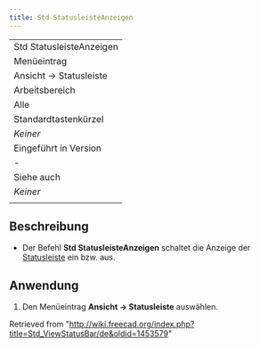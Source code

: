 ```yaml
---
title: Std StatusleisteAnzeigen
---
```

|  |
| --- |
| Std StatusleisteAnzeigen |
| Menüeintrag |
| Ansicht → Statusleiste |
| Arbeitsbereich |
| Alle |
| Standardtastenkürzel |
| *Keiner* |
| Eingeführt in Version |
| - |
| Siehe auch |
| *Keiner* |
|  |

## Beschreibung

* Der Befehl **Std StatusleisteAnzeigen** schaltet die Anzeige der [Statusleiste](/Status_bar/de "Status bar/de") ein bzw. aus.

## Anwendung

1. Den Menüeintrag **Ansicht → Statusleiste** auswählen.

Retrieved from "<http://wiki.freecad.org/index.php?title=Std_ViewStatusBar/de&oldid=1453579>"